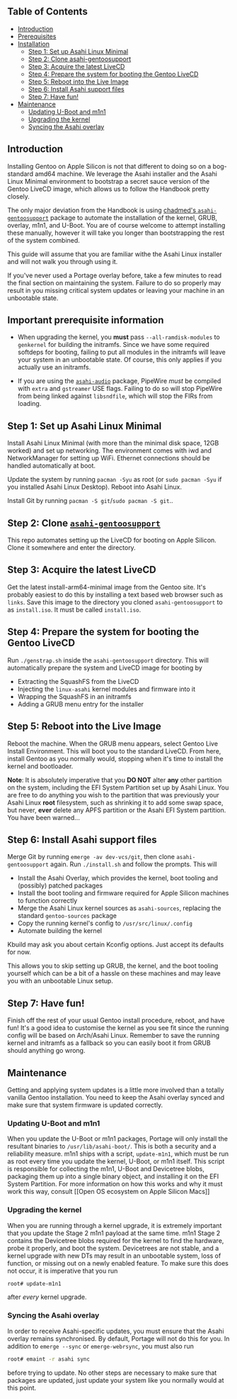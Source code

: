 ## Table of Contents
- [Introduction](#Introduction)
- [Prerequisites](#Important-prerequisite-information)
- [Installation](#Step-1-Set-up-Asahi-Linux-Minimal)
  * [Step 1: Set up Asahi Linux Minimal](#Step-1-Set-up-Asahi-Linux-Minimal)
  * [Step 2: Clone asahi-gentoosupport](#Step-2-Clone-asahi-gentoosupport)
  * [Step 3: Acquire the latest LiveCD](#Step-3-Acquire-the-latest-LiveCD)
  * [Step 4: Prepare the system for booting the Gentoo LiveCD](#Step-4-Prepare-the-system-for-booting-the-Gentoo-LiveCD)
  * [Step 5: Reboot into the Live Image](#Step-5-Reboot-into-the-Live-Image)
  * [Step 6: Install Asahi support files](#Step-6-Install-Asahi-support-files)
  * [Step 7: Have fun!](#Step-7-Have-fun)
- [Maintenance](#Maintenance)
  * [Updating U-Boot and m1n1](#Updating-U-Boot-and-m1n1)
  * [Upgrading the kernel](#Upgrading-the-kernel)
  * [Syncing the Asahi overlay](#Syncing-the-Asahi-overlay)

## Introduction
Installing Gentoo on Apple Silicon is not that different to doing so on a bog-standard amd64 machine.
We leverage the Asahi installer and the Asahi Linux Minimal environment to bootstrap a secret sauce version
of the Gentoo LiveCD image, which allows us to follow the Handbook pretty closely.

The only major deviation from the Handbook is using [chadmed's `asahi-gentoosupport`](https://github.com/chadmed/asahi-gentoosupport) package to automate the
installation of the kernel, GRUB, overlay, m1n1, and U-Boot. You are of course welcome to attempt installing
these manually, however it will take you longer than bootstrapping the rest of the system combined.

This guide will assume that you are familiar withe the Asahi Linux installer and will not walk you through using
it.

If you've never used a Portage overlay before, take a few minutes to read the final section on maintaining the system.
Failure to do so properly may result in you missing critical system updates or leaving your machine in an unbootable state.

## Important prerequisite information
* When upgrading the kernel, you **must** pass `--all-ramdisk-modules` to `genkernel` for building the initramfs. Since we have
  some required softdeps for booting, failing to put all modules in the initramfs will leave your system in an unbootable state.
  Of course, this only applies if you actually use an initramfs.

* If you are using the [`asahi-audio`](https://github.com/chadmed/asahi-audio) package, PipeWire _must_ be compiled with `extra` 
  and `gstreamer` USE flags. Failing to do so will stop PipeWire from being linked against `libsndfile`, which will stop the
  FIRs from loading.

## Step 1: Set up Asahi Linux Minimal
Install Asahi Linux Minimal (with more than the minimal disk space, 12GB worked) and set up networking.
The environment comes with iwd and NetworkManager for setting up WiFi. Ethernet connections
should be handled automatically at boot.

Update the system by running `pacman -Syu` as root (or `sudo pacman -Syu` if you installed Asahi Linux Desktop).
Reboot into Asahi Linux.

Install Git by running `pacman -S git`/`sudo pacman -S git`..

## Step 2: Clone [`asahi-gentoosupport`](https://github.com/chadmed/asahi-gentoosupport)
This repo automates setting up the LiveCD for booting on Apple Silicon. Clone it somewhere and enter the directory.

## Step 3: Acquire the latest LiveCD
Get the latest install-arm64-minimal image from the Gentoo site. It's probably easiest to do this by installing a text
based web browser such as `links`. Save this image to the directory you cloned `asahi-gentoosupport` to as `install.iso`.
It must be called `install.iso`. 

## Step 4: Prepare the system for booting the Gentoo LiveCD
Run `./genstrap.sh` inside the `asahi-gentoosupport` directory. This will automatically prepare the system and LiveCD image for booting by
* Extracting the SquashFS from the LiveCD
* Injecting the `linux-asahi` kernel modules and firmware into it
* Wrapping the SquashFS in an initramfs
* Adding a GRUB menu entry for the installer

## Step 5: Reboot into the Live Image
Reboot the machine. When the GRUB menu appears, select Gentoo Live Install Environment. This will boot you to the standard LiveCD.
From here, install Gentoo as you normally would, stopping when it's time to install the kernel and bootloader.

**Note**: It is absolutely imperative that you **DO NOT** alter **any** other partition
on the system, including the EFI System Partition set up by Asahi Linux. You
are free to do anything you wish to the partition that was previously your
Asahi Linux **root** filesystem, such as shrinking it to add some swap space,
but never, **ever** delete any APFS partition or the Asahi EFI System partition.
You have been warned...

## Step 6: Install Asahi support files
Merge Git by running `emerge -av dev-vcs/git`, then clone `asahi-gentoosupport` again. Run `./install.sh` and follow the prompts. This will
* Install the Asahi Overlay, which provides the kernel, boot tooling and (possibly) patched packages
* Install the boot tooling and firmware required for Apple Silicon machines to function correctly
* Merge the Asahi Linux kernel sources as `asahi-sources`, replacing the standard `gentoo-sources` package
* Copy the running kernel's config to `/usr/src/linux/.config`
* Automate building the kernel

Kbuild may ask you about certain Kconfig options. Just accept its defaults for now.

This allows you to skip setting up GRUB, the kernel, and the boot tooling yourself which can be a bit of a hassle on these
machines and may leave you with an unbootable Linux setup.

## Step 7: Have fun!
Finish off the rest of your usual Gentoo install procedure, reboot, and have fun! It's a good idea to customise the kernel as
you see fit since the running config will be based on Arch/Asahi Linux. Remember to save the running kernel and initramfs as
a fallback so you can easily boot it from GRUB should anything go wrong.

## Maintenance
Getting and applying system updates is a little more involved than a totally vanilla Gentoo installation. You need to keep
the Asahi overlay synced and make sure that system firmware is updated correctly.

### Updating U-Boot and m1n1
When you update the U-Boot or m1n1 packages, Portage will only install the resultant binaries to `/usr/lib/asahi-boot/`.
This is both a security and a reliability measure. m1n1 ships with a script, `update-m1n1`, which must be run as root
every time you update the kernel, U-Boot, or m1n1 itself. This script is responsible for collecting the m1n1, U-Boot
and Devicetree blobs, packaging them up into a single binary object, and installing it on the EFI System Partition.
For more information on how this works and why it must work this way, consult [[Open OS ecosystem on Apple Silicon Macs]]

### Upgrading the kernel
When you are running through a kernel upgrade, it is extremely important that you update the Stage 2 m1n1 payload at the
same time. m1n1 Stage 2 contains the Devicetree blobs required for the kernel to find the hardware, probe it properly, and
boot the system. Devicetrees are not stable, and a kernel upgrade with new DTs may result in an unbootable system, loss of
function, or missing out on a newly enabled feature. To make sure this does not occur, it is imperative that you run
```bash
root# update-m1n1
```
after *every* kernel upgrade. 

### Syncing the Asahi overlay
In order to receive Asahi-specific updates, you must ensure that the Asahi overlay remains synchronised. By default,
Portage will not do this for you. In addition to `emerge --sync` or `emerge-webrsync`, you must also run
```bash
root# emaint -r asahi sync
```
before trying to update. No other steps are necessary to make sure that packages are updated, just update 
your system like you normally would at this point.

